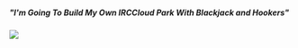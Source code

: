  ##### "I'm Going To Build My Own IRCCloud Park With Blackjack and Hookers"

 <img src="https://images-wixmp-ed30a86b8c4ca887773594c2.wixmp.com/f/f2ecdc14-f6fe-431c-b11f-9d421b4ba09a/dbjvw6n-2128db90-9c04-4ed9-b632-c2980314f6f9.jpg/v1/fill/w_1024,h_1232,q_75,strp/futurama___bender_by_mikedaws_dbjvw6n-fullview.jpg?token=eyJ0eXAiOiJKV1QiLCJhbGciOiJIUzI1NiJ9.eyJzdWIiOiJ1cm46YXBwOjdlMGQxODg5ODIyNjQzNzNhNWYwZDQxNWVhMGQyNmUwIiwiaXNzIjoidXJuOmFwcDo3ZTBkMTg4OTgyMjY0MzczYTVmMGQ0MTVlYTBkMjZlMCIsIm9iaiI6W1t7ImhlaWdodCI6Ijw9MTIzMiIsInBhdGgiOiJcL2ZcL2YyZWNkYzE0LWY2ZmUtNDMxYy1iMTFmLTlkNDIxYjRiYTA5YVwvZGJqdnc2bi0yMTI4ZGI5MC05YzA0LTRlZDktYjYzMi1jMjk4MDMxNGY2ZjkuanBnIiwid2lkdGgiOiI8PTEwMjQifV1dLCJhdWQiOlsidXJuOnNlcnZpY2U6aW1hZ2Uub3BlcmF0aW9ucyJdfQ.Lam0m-QHOiGa_itsqwCQcBnrb5VOMLHBIt8wlL3ff8g">